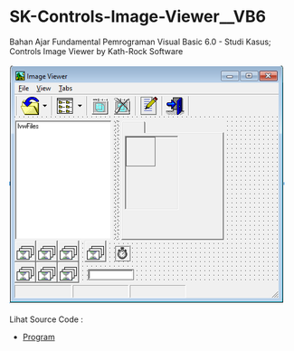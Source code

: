 # SK-Controls-Image-Viewer__VB6
Bahan Ajar Fundamental Pemrograman Visual Basic 6.0 - Studi Kasus; Controls Image Viewer by Kath-Rock Software<br><br>
<img src="https://github.com/RizkyKhapidsyah/SK-Controls-Image-Viewer__VB6/blob/main/result/001.PNG"><br><br>
Lihat Source Code : <br>
- <a href="https://github.com/RizkyKhapidsyah/SK-Controls-Image-Viewer__VB6">Program</a>
